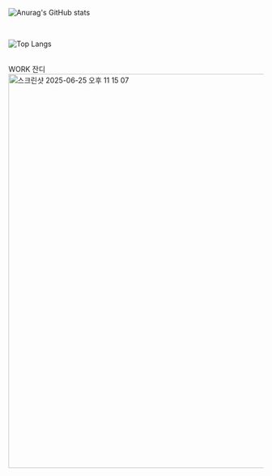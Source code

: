![Anurag's GitHub stats](https://github-readme-stats.vercel.app/api?username=KoreanTuna&show_icons=true&theme=dracula)


<br>

![Top Langs](https://github-readme-stats.vercel.app/api/top-langs/?username=KoreanTuna&layout=compact&theme=dracula)


<br>
WORK 잔디
<img width="779" alt="스크린샷 2025-06-25 오후 11 15 07" src="https://github.com/user-attachments/assets/5293ce28-7b72-4155-9835-f45ed7d46878" />



